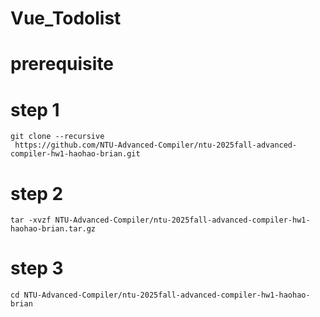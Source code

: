 # Vue_Todolist

# prerequisite
# step 1
```
git clone --recursive
 https://github.com/NTU-Advanced-Compiler/ntu-2025fall-advanced-compiler-hw1-haohao-brian.git
```
# step 2
```
tar -xvzf NTU-Advanced-Compiler/ntu-2025fall-advanced-compiler-hw1-haohao-brian.tar.gz
```
# step 3
```
cd NTU-Advanced-Compiler/ntu-2025fall-advanced-compiler-hw1-haohao-brian
```
